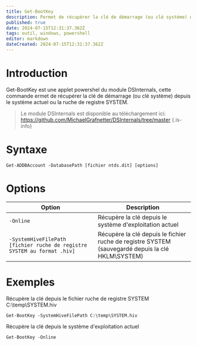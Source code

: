 ```yaml
---
title: Get-BootKey
description: Permet de récupérer la clé de démarrage (ou clé système) depuis le système actuel ou la ruche de registre SYSTEM
published: true
date: 2024-07-15T12:31:37.362Z
tags: outil, windows, powershell
editor: markdown
dateCreated: 2024-07-15T12:31:37.362Z
---
```


# Introduction

Get-BootKey est une applet powershel du module DSInternals, cette commande ermet de récupérer la clé de démarrage (ou clé système) depuis le système actuel ou la ruche de registre SYSTEM.

> Le module DSInternals est disponible au téléchargement ici: https://github.com/MichaelGrafnetter/DSInternals/tree/master
> {.is-info}

# Syntaxe

`Get-ADDBAccount -DatabasePath [fichier ntds.dit] [options]`

# Options

| Option                                                                  | Description                                                                                       |
| ----------------------------------------------------------------------- | ------------------------------------------------------------------------------------------------- |
| `-Online`                                                               | Récupère la clé depuis le système d'exploitation actuel                                           |
| `-SystemHiveFilePath [fichier ruche de registre SYSTEM au format .hiv]` | Récupère la clé depuis le fichier ruche de registre SYSTEM (sauvegardé depuis la clé HKLM\SYSTEM) |

# Exemples

Récupère la clé depuis le fichier ruche de registre SYSTEM C:\temp\SYSTEM.hiv

`Get-BootKey -SystemHiveFilePath C:\temp\SYSTEM.hiv`

Récupère la clé depuis le système d'exploitation actuel

`Get-BootKey -Online`
